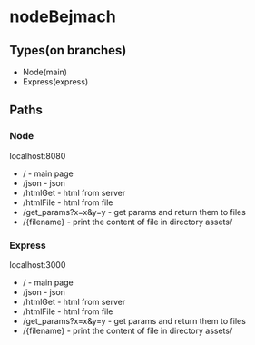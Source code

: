 # nodeBejmach

## Types(on branches)
* Node(main)
* Express(express)

## Paths
### Node
localhost:8080
* / - main page
* /json - json
* /htmlGet - html from server
* /htmlFile - html from file
* /get_params?x=x&y=y - get params and return them to files
* /{filename} - print the content of file in directory assets/

### Express
localhost:3000
* / - main page
* /json - json
* /htmlGet - html from server
* /htmlFile - html from file
* /get_params?x=x&y=y - get params and return them to files
* /{filename} - print the content of file in directory assets/